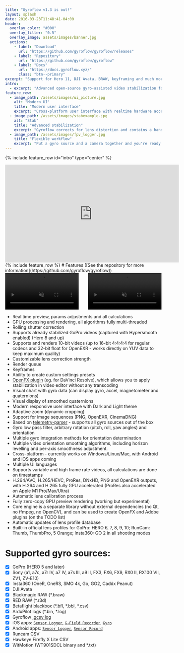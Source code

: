 ```yaml
---
title: "Gyroflow v1.3 is out!"
layout: splash
date: 2016-03-23T11:48:41-04:00
header:
  overlay_color: "#000"
  overlay_filter: "0.5"
  overlay_image: assets/images/banner.jpg
  actions:
    - label: "Download"
      url: "https://github.com/gyroflow/gyroflow/releases"
    - label: "Repository"
      url: "https://github.com/gyroflow/gyroflow"
    - label: "Docs"
      url: "https://docs.gyroflow.xyz/"
      class: "btn--primary"
excerpt: "Support for Hero 11, DJI Avata, BRAW, keyframing and much more!"
intro: 
  - excerpt: "Advanced open-source gyro-assisted video stabilization for cinematography, drone videography, and much more! Bring your cinematic footage to the next level."
feature_row:
  - image_path: /assets/images/ui_picture.jpg
    alt: "Modern UI"
    title: "Modern user interface"
    excerpt: "Cross-platform user interface with realtime hardware accelerated video playback and blazingly fast video export. And yes, it comes with a dark mode."
  - image_path: /assets/images/stabexample.jpg
    alt: "Stab"
    title: "Advanced stabilization"
    excerpt: "Gyroflow corrects for lens distortion and contains a handful of customizable video smoothing algorithms, including horizon leveling, to achieve exactly the stabilized look you need."
  - image_path: /assets/images/fpv_logger.jpg
    title: "Flexible workflow"
    excerpt: "Put a gyro source and a camera together and you're ready to go. Native support for gyro data from GoPro, Insta360, Sony, Runcam, Drone blackbox etc. and up to 16-bit video processing."
---
```



{% include feature_row id="intro" type="center" %}

<iframe width="560" height="315" src="https://www.youtube.com/embed/QR-SINyvNyI" frameborder="0" allow="accelerometer; autoplay; clipboard-write; encrypted-media; gyroscope; picture-in-picture" allowfullscreen></iframe>
<br>
{% include feature_row %}
# Features ([See the repository for more information](https://github.com/gyroflow/gyroflow))

<div style="width: 100%; height: auto; margin: 0 auto;"> 
    <video loop autoplay muted style="width:47%;">
  <source src="/assets/videos/comparison1.mp4" type="video/mp4">
  Your browser does not support the video tag.
  </video>
  <video loop autoplay muted style="width:47%;float:right;">
    <source src="/assets/videos/comparison2.mp4" type="video/mp4">
    Your browser does not support the video tag.
  </video>
    <div style="clear:both;"></div> 
</div>

- Real time preview, params adjustments and all calculations
- GPU processing and rendering, all algorithms fully multi-threaded
- Rolling shutter correction
- Supports already stabilized GoPro videos (captured with Hypersmooth enabled) (Hero 8 and up)
- Supports and renders 10-bit videos (up to 16-bit 4:4:4:4 for regular codecs and 32-bit float for OpenEXR - works directly on YUV data to keep maximum quality)
- Customizable lens correction strength
- Render queue
- Keyframes
- Ability to create custom settings presets
- [OpenFX plugin](https://github.com/gyroflow/gyroflow-ofx) (eg. for DaVinci Resolve), which allows you to apply stabilization in video editor without any transcoding
- Visual chart with gyro data (can display gyro, accel, magnetometer and quaternions)
- Visual display of smoothed quaternions
- Modern responsive user interface with Dark and Light theme
- Adaptive zoom (dynamic cropping)
- Support for image sequences (PNG, OpenEXR, CinemaDNG)
- Based on [telemetry-parser](https://github.com/AdrianEddy/telemetry-parser) - supports all gyro sources out of the box
- Gyro low pass filter, arbitrary rotation (pitch, roll, yaw angles) and orientation
- Multiple gyro integration methods for orientation determination
- Multiple video orientation smoothing algorithms, including horizon levelling and per-axis smoothness adjustment.
- Cross-platform - currently works on Windows/Linux/Mac, with Android and iOS apps coming
- Multiple UI languages
- Supports variable and high frame rate videos, all calculations are done on timestamps
- H.264/AVC, H.265/HEVC, ProRes, DNxHD, PNG and OpenEXR outputs, with H.264 and H.265 fully GPU accelerated (ProRes also accelerated on Apple M1 Pro/Max/Ultra)
- Automatic lens calibration process
- Fully zero-copy GPU preview rendering (working but experimental)
- Core engine is a separate library without external dependencies (no Qt, no ffmpeg, no OpenCV), and can be used to create OpenFX and Adobe plugins (on the TODO list)
- Automatic updates of lens profile database
- Built-in official lens profiles for GoPro: HERO 6, 7, 8, 9, 10; RunCam: Thumb, ThumbPro, 5 Orange; Insta360: GO 2 in all shooting modes

# Supported gyro sources:

- [x] GoPro (HERO 5 and later)
- [x] Sony (a1, a7c, a7r IV, a7 IV, a7s III, a9 II, FX3, FX6, FX9, RX0 II, RX100 VII, ZV1, ZV-E10)
- [x] Insta360 (OneR, OneRS, SMO 4k, Go, GO2, Caddx Peanut)
- [x] DJI Avata
- [x] Blackmagic RAW (*.braw)
- [x] RED RAW (*.r3d)
- [x] Betaflight blackbox (*.bfl, *.bbl, *.csv)
- [x] ArduPilot logs (*.bin, *.log)
- [x] Gyroflow [.gcsv log](https://docs.gyroflow.xyz/logging/gcsv/)
- [x] iOS apps: [`Sensor Logger`](https://apps.apple.com/us/app/sensor-logger/id1531582925), [`G-Field Recorder`](https://apps.apple.com/at/app/g-field-recorder/id1154585693), [`Gyro`](https://apps.apple.com/us/app/gyro-record-device-motion-data/id1161532981)
- [x] Android apps: [`Sensor Logger`](https://play.google.com/store/apps/details?id=com.kelvin.sensorapp&hl=de_AT&gl=US), [`Sensor Record`](https://play.google.com/store/apps/details?id=de.martingolpashin.sensor_record)
- [x] Runcam CSV
- [x] Hawkeye Firefly X Lite CSV
- [x] WitMotion (WT901SDCL binary and *.txt)